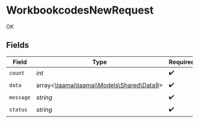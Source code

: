 # WorkbookcodesNewRequest

OK


## Fields

| Field                                                                     | Type                                                                      | Required                                                                  | Description                                                               |
| ------------------------------------------------------------------------- | ------------------------------------------------------------------------- | ------------------------------------------------------------------------- | ------------------------------------------------------------------------- |
| `count`                                                                   | *int*                                                                     | :heavy_check_mark:                                                        | N/A                                                                       |
| `data`                                                                    | array<[\taamai\taamai\Models\Shared\Data9](../../models/shared/Data9.md)> | :heavy_check_mark:                                                        | N/A                                                                       |
| `message`                                                                 | *string*                                                                  | :heavy_check_mark:                                                        | N/A                                                                       |
| `status`                                                                  | *string*                                                                  | :heavy_check_mark:                                                        | N/A                                                                       |